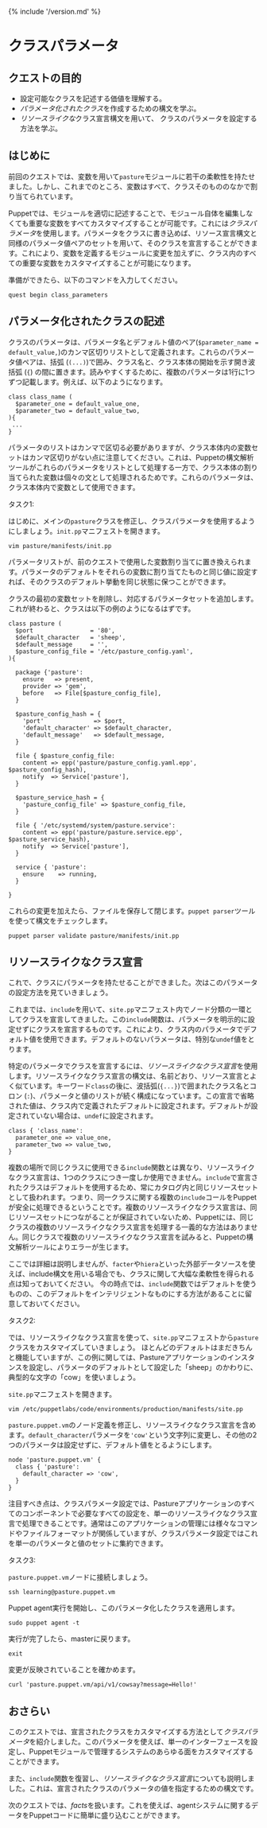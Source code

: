 {% include '/version.md' %}

# クラスパラメータ

## クエストの目的

- 設定可能なクラスを記述する価値を理解する。
- *パラメータ化されたクラス*を作成するための構文を学ぶ。
- *リソースライクな*クラス宣言構文を用いて、
  クラスのパラメータを設定する方法を学ぶ。

## はじめに

前回のクエストでは、変数を用いて`pasture`モジュールに若干の柔軟性を持たせました。しかし、これまでのところ、変数はすべて、クラスそのもののなかで割り当てられています。

Puppetでは、モジュールを適切に記述することで、モジュール自体を編集しなくても重要な変数をすべてカスタマイズすることが可能です。これには*クラスパラメータ*を使用します。パラメータをクラスに書き込めば、リソース宣言構文と同様のパラメータ値ペアのセットを用いて、そのクラスを宣言することができます。これにより、変数を定義するモジュールに変更を加えずに、クラス内のすべての重要な変数をカスタマイズすることが可能になります。

準備ができたら、以下のコマンドを入力してください。

    quest begin class_parameters

## パラメータ化されたクラスの記述

クラスのパラメータは、パラメータ名とデフォルト値のペア(`$parameter_name = default_value,`)のカンマ区切りリストとして定義されます。これらのパラメータ値ペアは、括弧 (`(...)`)で囲み、クラス名と、クラス本体の開始を示す開き波括弧 (`{`) の間に置きます。読みやすくするために、複数のパラメータは1行に1つずつ記載します。例えば、以下のようになります。

```puppet
class class_name (
  $parameter_one = default_value_one,
  $parameter_two = default_value_two,
){
 ...
}
```

パラメータのリストはカンマで区切る必要がありますが、クラス本体内の変数セットはカンマ区切りがない点に注意してください。これは、Puppetの構文解析ツールがこれらのパラメータをリストとして処理する一方で、クラス本体の割り当てられた変数は個々の文として処理されるためです。これらのパラメータは、クラス本体内で変数として使用できます。

<div class = "lvm-task-number"><p>タスク1:</p></div>

はじめに、メインの`pasture`クラスを修正し、クラスパラメータを使用するようにしましょう。`init.pp`マニフェストを開きます。

    vim pasture/manifests/init.pp

パラメータリストが、前のクエストで使用した変数割り当てに置き換えられます。パラメータのデフォルトをそれらの変数に割り当てたものと同じ値に設定すれば、そのクラスのデフォルト挙動を同じ状態に保つことができます。

クラスの最初の変数セットを削除し、対応するパラメータセットを追加します。これが終わると、クラスは以下の例のようになるはずです。

```puppet
class pasture (
  $port                = '80',
  $default_character   = 'sheep',
  $default_message     = '',
  $pasture_config_file = '/etc/pasture_config.yaml',
){

  package {'pasture':
    ensure   => present,
    provider => 'gem',
    before   => File[$pasture_config_file],
  }

  $pasture_config_hash = {
    'port'              => $port,
    'default_character' => $default_character,
    'default_message'   => $default_message,
  }

  file { $pasture_config_file:
    content => epp('pasture/pasture_config.yaml.epp', $pasture_config_hash),
    notify  => Service['pasture'],
  }

  $pasture_service_hash = {
    'pasture_config_file' => $pasture_config_file,
  }

  file { '/etc/systemd/system/pasture.service':
    content => epp('pasture/pasture.service.epp', $pasture_service_hash),
    notify  => Service['pasture'],
  }

  service { 'pasture':
    ensure    => running,
  }

}
```

これらの変更を加えたら、ファイルを保存して閉じます。`puppet parser`ツールを使って構文をチェックします。

    puppet parser validate pasture/manifests/init.pp

## リソースライクなクラス宣言

これで、クラスにパラメータを持たせることができました。次はこのパラメータの設定方法を見ていきましょう。

これまでは、`include`を用いて、`site.pp`マニフェスト内でノード分類の一環としてクラスを宣言してきました。この`include`関数は、パラメータを明示的に設定せずにクラスを宣言するものです。これにより、クラス内のパラメータでデフォルト値を使用できます。デフォルトのないパラメータは、特別な`undef`値をとります。

特定のパラメータでクラスを宣言するには、*リソースライクなクラス宣言*を使用します。リソースライクなクラス宣言の構文は、名前どおり、リソース宣言とよく似ています。キーワード`class`の後に、波括弧(`{...}`)で囲まれたクラス名とコロン (`:`)、パラメータと値のリストが続く構成になっています。この宣言で省略された値は、クラス内で定義されたデフォルトに設定されます。デフォルトが設定されていない場合は、`undef`に設定されます。

```puppet
class { 'class_name':
  parameter_one => value_one,
  parameter_two => value_two,
}
```

複数の場所で同じクラスに使用できる`include`関数とは異なり、リソースライクなクラス宣言は、1つのクラスにつき一度しか使用できません。`include`で宣言されたクラスはデフォルトを使用するため、常にカタログ内と同じリソースセットとして扱われます。つまり、同一クラスに関する複数の`include`コールをPuppetが安全に処理できるということです。複数のリソースライクなクラス宣言は、同じリソースセットにつながることが保証されていないため、Puppetには、同じクラスの複数のリソースライクなクラス宣言を処理する一義的な方法はありません。同じクラスで複数のリソースライクなクラス宣言を試みると、Puppetの構文解析ツールによりエラーが生じます。

ここでは詳細は説明しませんが、`facter`や`hiera`といった外部データソースを使えば、include構文を用いる場合でも、クラスに関して大幅な柔軟性を得られる点は知っておいてください。 今の時点では、`include`関数ではデフォルトを使うものの、このデフォルトをインテリジェントなものにする方法があることに留意しておいてください。

<div class = "lvm-task-number"><p>タスク2:</p></div>

では、リソースライクなクラス宣言を使って、`site.pp`マニフェストから`pasture`クラスをカスタマイズしていきましょう。 ほとんどのデフォルトはまだきちんと機能していますが、この例に関しては、Pastureアプリケーションのインスタンスを設定し、パラメータのデフォルトとして設定した「sheep」のかわりに、典型的な文字の「cow」を使いましょう。

`site.pp`マニフェストを開きます。

    vim /etc/puppetlabs/code/environments/production/manifests/site.pp

`pasture.puppet.vm`のノード定義を修正し、リソースライクなクラス宣言を含めます。`default_character`パラメータを`'cow'`という文字列に変更し、その他の2つのパラメータは設定せずに、デフォルト値をとるようにします。

```puppet
node 'pasture.puppet.vm' {
  class { 'pasture':
    default_character => 'cow',
  }
}
```

注目すべき点は、クラスパラメータ設定では、Pastureアプリケーションのすべてのコンポーネントで必要なすべての設定を、単一のリソースライクなクラス宣言で処理できることです。通常はこのアプリケーションの管理には様々なコマンドやファイルフォーマットが関係していますが、クラスパラメータ設定ではこれを単一のパラメータと値のセットに集約できます。

<div class = "lvm-task-number"><p>タスク3:</p></div>

`pasture.puppet.vm`ノードに接続しましょう。

    ssh learning@pasture.puppet.vm

Puppet agent実行を開始し、このパラメータ化したクラスを適用します。

    sudo puppet agent -t

実行が完了したら、masterに戻ります。

    exit

変更が反映されていることを確かめます。

    curl 'pasture.puppet.vm/api/v1/cowsay?message=Hello!'

## おさらい

このクエストでは、宣言されたクラスをカスタマイズする方法として*クラスパラメータ*を紹介しました。このパラメータを使えば、単一のインターフェースを設定し、Puppetモジュールで管理するシステムのあらゆる面をカスタマイズすることができます。

また、`include`関数を復習し、*リソースライクなクラス宣言*についても説明しました。これは、宣言されたクラスのパラメータの値を指定するための構文です。

次のクエストでは、*facts*を扱います。これを使えば、agentシステムに関するデータをPuppetコードに簡単に盛り込むことができます。
